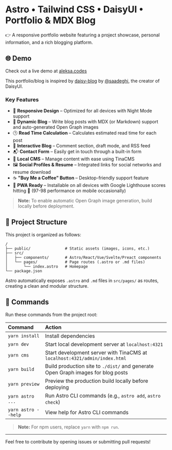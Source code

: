 # Astro • Tailwind CSS • DaisyUI • Portfolio & MDX Blog

👉 A responsive portfolio website featuring a project showcase, personal information, and a rich blogging platform.

## 🌐 Demo

Check out a live demo at [aleksa.codes](https://aleksa.codes)

This portfolio/blog is inspired by [daisy-blog](https://github.com/saadeghi/daisy-blog) by [@saadeghi](https://github.com/saadeghi), the creator of DaisyUI.

### Key Features

- 🌌 **Responsive Design** – Optimized for all devices with Night Mode support
- 📰 **Dynamic Blog** – Write blog posts with MDX (or Markdown) support and auto-generated Open Graph images
- 🕒 **Read Time Calculation** – Calculates estimated read time for each post
- 💬 **Interactive Blog** – Comment section, draft mode, and RSS feed
- 📬 **Contact Form** – Easily get in touch through a built-in form
- 🔄 **Local CMS** – Manage content with ease using TinaCMS
- 🖼️ **Social Profiles & Resume** – Integrated links for social networks and resume download
- ☕ **"Buy Me a Coffee" Button** – Desktop-friendly support feature
- 🧩 **PWA Ready** – Installable on all devices with Google Lighthouse scores hitting 💯 (97-98 performance on mobile occasionally)

> **Note:** To enable automatic Open Graph image generation, build locally before deployment.

## 🚀 Project Structure

This project is organized as follows:

```
/
├── public/               # Static assets (images, icons, etc.)
├── src/
│   ├── components/       # Astro/React/Vue/Svelte/Preact components
│   └── pages/            # Page routes (.astro or .md files) 
│       └── index.astro   # Homepage
└── package.json
```

Astro automatically exposes `.astro` and `.md` files in `src/pages/` as routes, creating a clean and modular structure. 

## 🧩 Commands

Run these commands from the project root:

| Command             | Action                                                                                       |
| :------------------ | :------------------------------------------------------------------------------------------- |
| `yarn install`      | Install dependencies                                                                         |
| `yarn dev`          | Start local development server at `localhost:4321`                                           |
| `yarn cms`          | Start development server with TinaCMS at `localhost:4321/admin/index.html`                   |
| `yarn build`        | Build production site to `./dist/` and generate Open Graph images for blog posts             |
| `yarn preview`      | Preview the production build locally before deploying                                        |
| `yarn astro ...`    | Run Astro CLI commands (e.g., `astro add`, `astro check`)                                    |
| `yarn astro --help` | View help for Astro CLI commands                                                             |

> **Note:** For npm users, replace `yarn` with `npm run`.

---

Feel free to contribute by opening issues or submitting pull requests!

